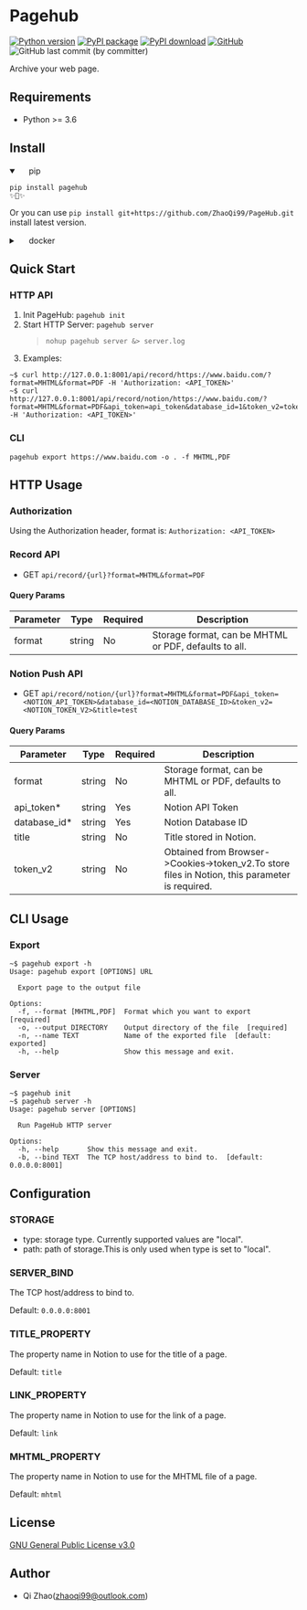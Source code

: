 # Pagehub 
[![Python version](https://img.shields.io/pypi/pyversions/pagehub.svg?logo=python)](https://pypi.python.org/pypi/pagehub)
[![PyPI package](https://img.shields.io/pypi/v/pagehub.svg)](https://pypi.python.org/pypi/pagehub)
[![PyPI download](https://img.shields.io/pypi/dm/pagehub.svg)](https://pypi.python.org/pypi/pagehub)
[![GitHub](https://img.shields.io/github/license/ZhaoQi99/pagehub)](https://github.com/ZhaoQi99/pagehub/blob/main/LICENSE)
![GitHub last commit (by committer)](https://img.shields.io/github/last-commit/ZhaoQi99/pagehub)

Archive your web page.

## Requirements
* Python >= 3.6

## Install
<details open>
<summary><img height="15" src="https://www.python.org/favicon.ico"></img> pip</summary>

```shell
pip install pagehub
✨🍰✨
```
Or you can use `pip install git+https://github.com/ZhaoQi99/PageHub.git
` install latest version.
</details>

<details>
<summary><img height="15" src="https://cdn.simpleicons.org/docker/338FED?viewbox=auto" /> docker</summary>
Todo
</details>

## Quick Start
### HTTP API
1. Init PageHub: `pagehub init`
2. Start HTTP Server: `pagehub server`
    > `nohup pagehub server &> server.log`
3. Examples:
```shell
~$ curl http://127.0.0.1:8001/api/record/https://www.baidu.com/?format=MHTML&format=PDF -H 'Authorization: <API_TOKEN>'
~$ curl http://127.0.0.1:8001/api/record/notion/https://www.baidu.com/?format=MHTML&format=PDF&api_token=api_token&database_id=1&token_v2=token_v2&title=test -H 'Authorization: <API_TOKEN>'
```

### CLI 
```shell
pagehub export https://www.baidu.com -o . -f MHTML,PDF
```

## HTTP Usage
### Authorization
Using the Authorization header, format is: `Authorization: <API_TOKEN>`

### Record API
* GET `api/record/{url}?format=MHTML&format=PDF`
#### Query Params

| Parameter | Type   | Required | Description                                           |
| --------- | ------ | -------- | ----------------------------------------------------- |
| format    | string | No       | Storage format, can be MHTML or PDF, defaults to all. |

### Notion Push API
* GET `api/record/notion/{url}?format=MHTML&format=PDF&api_token=<NOTION_API_TOKEN>&database_id=<NOTION_DATABASE_ID>&token_v2=<NOTION_TOKEN_V2>&title=test`

#### Query Params

| Parameter    | Type   | Required | Description                                                                                    |
| ------------ | ------ | -------- | ---------------------------------------------------------------------------------------------- |
| format       | string | No       | Storage format, can be MHTML or PDF, defaults to all.                                          |
| api_token*   | string | Yes      | Notion API Token                                                                               |
| database_id* | string | Yes      | Notion Database ID                                                                             |
| title        | string | No       | Title stored in Notion.                                                                        |
| token_v2     | string | No       | Obtained from Browser->Cookies->token_v2.To store files in Notion, this parameter is required. |
### 

## CLI Usage
### Export
```shell
~$ pagehub export -h
Usage: pagehub export [OPTIONS] URL

  Export page to the output file

Options:
  -f, --format [MHTML,PDF]  Format which you want to export  [required]
  -o, --output DIRECTORY    Output directory of the file  [required]
  -n, --name TEXT           Name of the exported file  [default: exported]
  -h, --help                Show this message and exit.
```
### Server
```shell
~$ pagehub init
~$ pagehub server -h
Usage: pagehub server [OPTIONS]

  Run PageHub HTTP server

Options:
  -h, --help       Show this message and exit.
  -b, --bind TEXT  The TCP host/address to bind to.  [default: 0.0.0.0:8001]
```

## Configuration
### STORAGE
* type: storage type. Currently supported values are "local".
* path: path of storage.This is only used when type is set to "local".

### SERVER_BIND
The TCP host/address to bind to.

Default: `0.0.0.0:8001`

### TITLE_PROPERTY
The property name in Notion to use for the title of a page.

Default: `title`

### LINK_PROPERTY
The property name in Notion to use for the link of a page.

Default: `link`

### MHTML_PROPERTY
The property name in Notion to use for the MHTML file of a page.

Default: `mhtml`

## License
[GNU General Public License v3.0](https://github.com/ZhaoQi99/PageHub/blob/main/LICENSE)

## Author
* Qi Zhao([zhaoqi99@outlook.com](mailto:zhaoqi99@outlook.com))
